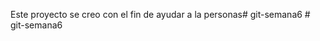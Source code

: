 Este proyecto se creo con el fin de ayudar a la personas#   g i t - s e m a n a 6  
 #   g i t - s e m a n a 6  
 